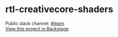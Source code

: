 # rtl-creativecore-shaders
Public slack channel: [#learn](https://unity.slack.com/messages/C070VN1A9/) <br/>
[View this project in Backstage](https://backstage.corp.unity3d.com/catalog/default/component/rtl-creativecore-shaders) <br/>